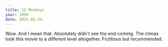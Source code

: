 ```yaml
---
title: 12 Monkeys
year: 1995
date: 2021-02-24
---
```


Wow. And I mean that. Absolutely didn't see the end coming. The climax took this movie to a different level altogether. Fictitious but recommended.  
